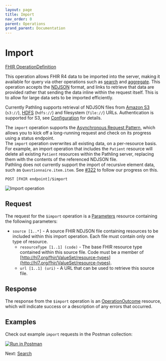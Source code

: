 ```yaml
---
layout: page
title: Import
nav_order: 0
parent: Operations
grand_parent: Documentation
---
```


# Import

[FHIR OperationDefinition](https://pathling.csiro.au/fhir/OperationDefinition/import-5)

This operation allows FHIR R4 data to be imported into the server, making it
available for query via other operations such as [search](./search.html) and
[aggregate](./aggregate.html). This operation accepts the
[NDJSON](http://ndjson.org/) format, and links to retrieve that data are
provided rather that sending the data inline within the request itself. This is
to allow for large data sets to be imported efficiently.

Currently Pathling supports retrieval of NDJSON files from
[Amazon S3](https://aws.amazon.com/s3/) (`s3://`),
[HDFS](https://hadoop.apache.org/docs/r1.2.1/hdfs_design.html) (`hdfs://`) and
filesystem (`file://`) URLs. Authentication is supported for S3, see
[Configuration](./configuration.html) for details.

<div class="callout info">
    The <code>import</code> operation supports the <a href="https://hl7.org/fhir/r4/async.html">Asynchronous Request Pattern</a>, which allows you to kick off a long-running request and check on its progress using a status endpoint.
</div>

<div class="callout warning">
    The <code>import</code> operation overwrites all existing data, on a per-resource basis. For example, an import operation that includes the <code>Patient</code> resource will delete all existing <code>Patient</code> resources within the Pathling server, replacing them with the contents of the referenced NDJSON file.
</div>

<div class="callout warning">
    Pathling does not currently support the import of recursive element data, such as <code>Questionnaire.item.item</code>. See <a href="https://github.com/aehrc/pathling/issues/322">#322</a> to follow our progress on this.
</div>

```
POST [FHIR endpoint]/$import
```

<img src="/images/import.png" 
     srcset="/images/import@2x.png 2x, /images/import.png 1x"
     alt="Import operation" />

## Request

The request for the `$import` operation is a
[Parameters](https://hl7.org/fhir/R4/parameters.html) resource containing the
following parameters:

- `source [1..*]` - A source FHIR NDJSON file containing resources to be
  included within this import operation. Each file must contain only one type of
  resource.
  - `resourceType [1..1] (code)` - The base FHIR resource type contained within
    this source file. Code must be a member of
    [http://hl7.org/fhir/ValueSet/resource-types](http://hl7.org/fhir/ValueSet/resource-types).
  - `url [1..1] (uri)` - A URL that can be used to retrieve this source file.

## Response

The response from the `$import` operation is an
[OperationOutcome](https://hl7.org/fhir/R4/operationoutcome.html) resource,
which will indicate success or a description of any errors that occurred.

## Examples

Check out example `import` requests in the Postman collection:

<a class="postman-link"
   href="https://documenter.getpostman.com/view/634774/S17rx9Af?version=latest#d5f260da-7eca-4a19-83b2-a944491ba5a6">
<img src="https://run.pstmn.io/button.svg" alt="Run in Postman"/></a>

Next: [Search](./search.html)
